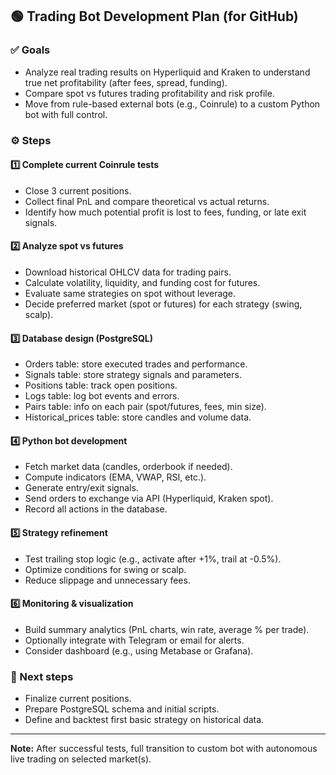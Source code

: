 ## 🟢 Trading Bot Development Plan (for GitHub)

### ✅ Goals
- Analyze real trading results on Hyperliquid and Kraken to understand true net profitability (after fees, spread, funding).
- Compare spot vs futures trading profitability and risk profile.
- Move from rule-based external bots (e.g., Coinrule) to a custom Python bot with full control.

### ⚙️ Steps

#### 1️⃣ Complete current Coinrule tests
- Close 3 current positions.
- Collect final PnL and compare theoretical vs actual returns.
- Identify how much potential profit is lost to fees, funding, or late exit signals.

#### 2️⃣ Analyze spot vs futures
- Download historical OHLCV data for trading pairs.
- Calculate volatility, liquidity, and funding cost for futures.
- Evaluate same strategies on spot without leverage.
- Decide preferred market (spot or futures) for each strategy (swing, scalp).

#### 3️⃣ Database design (PostgreSQL)
- Orders table: store executed trades and performance.
- Signals table: store strategy signals and parameters.
- Positions table: track open positions.
- Logs table: log bot events and errors.
- Pairs table: info on each pair (spot/futures, fees, min size).
- Historical_prices table: store candles and volume data.

#### 4️⃣ Python bot development
- Fetch market data (candles, orderbook if needed).
- Compute indicators (EMA, VWAP, RSI, etc.).
- Generate entry/exit signals.
- Send orders to exchange via API (Hyperliquid, Kraken spot).
- Record all actions in the database.

#### 5️⃣ Strategy refinement
- Test trailing stop logic (e.g., activate after +1%, trail at -0.5%).
- Optimize conditions for swing or scalp.
- Reduce slippage and unnecessary fees.

#### 6️⃣ Monitoring & visualization
- Build summary analytics (PnL charts, win rate, average % per trade).
- Optionally integrate with Telegram or email for alerts.
- Consider dashboard (e.g., using Metabase or Grafana).

### 💬 Next steps
- Finalize current positions.
- Prepare PostgreSQL schema and initial scripts.
- Define and backtest first basic strategy on historical data.

---

**Note:** After successful tests, full transition to custom bot with autonomous live trading on selected market(s).

